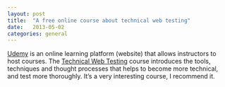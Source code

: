 ```yaml
---
layout: post
title:  "A free online course about technical web testing"
date:   2013-05-02
categories: general 
---
```


<a href="https://www.udemy.com/courses/" target="_blank">Udemy</a> is an online learning platform (website) that allows instructors to host courses. The <a href="https://www.udemy.com/technical-web-testing-101/" target="_blank">Technical Web Testing</a> course introduces the tools, techniques and thought processes that helps to become more technical, and test more thoroughly. It’s a very interesting course, I recommend it.
